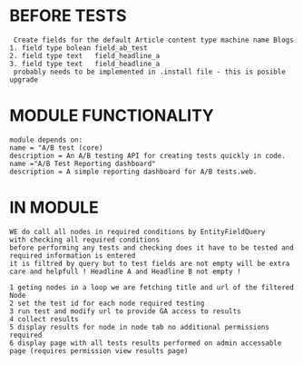 # BEFORE TESTS #
  
     Create fields for the default Article content type machine name Blogs
    1. field type bolean field_ab_test
    2. field type text   field_headline_a
    3. field type text   field_headline_a
     probably needs to be implemented in .install file - this is posible upgrade
 
# MODULE FUNCTIONALITY #
 
    module depends on:
    name = "A/B test (core)
    description = An A/B testing API for creating tests quickly in code. 
    name ="A/B Test Reporting dashboard"
    description = A simple reporting dashboard for A/B tests.web.
  
    
# IN MODULE #
 
    WE do call all nodes in required conditions by EntityFieldQuery 
    with checking all required conditions
    before performing any tests and checking does it have to be tested and required information is entered 
    it is filtred by query but to test fields are not empty will be extra care and helpfull ! Headline A and Headline B not empty !
 
    1 geting nodes in a loop we are fetching title and url of the filtered Node
    2 set the test id for each node required testing
    3 run test and modify url to provide GA access to results
    4 collect results 
    5 display results for node in node tab no additional permissions required
    6 display page with all tests results performed on admin accessable page (requires permission view results page)
 